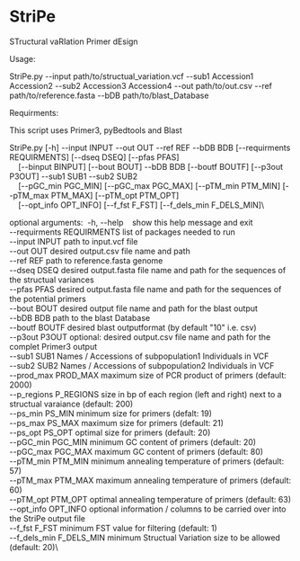 # StriPe
STructural vaRIation Primer dEsign

Usage:

StriPe.py --input path/to/structual_variation.vcf --sub1 Accession1 Accession2 --sub2 Accession3 Accession4 --out path/to/out.csv --ref path/to/reference.fasta --bDB path/to/blast_Database

Requirments:

This script uses Primer3, pyBedtools and Blast


StriPe.py [-h] --input INPUT --out OUT --ref REF --bDB BDB [--requirments REQUIRMENTS] [--dseq DSEQ] [--pfas PFAS]\
&nbsp;&nbsp;&nbsp;&nbsp;[--binput BINPUT] [--bout BOUT] --bDB BDB [--boutf BOUTF] [--p3out P3OUT] --sub1 SUB1 --sub2 SUB2\
&nbsp;&nbsp;&nbsp;&nbsp;[--pGC_min PGC_MIN] [--pGC_max PGC_MAX] [--pTM_min PTM_MIN] [--pTM_max PTM_MAX] [--pTM_opt PTM_OPT]\
&nbsp;&nbsp;&nbsp;&nbsp;[--opt_info OPT_INFO] [--f_fst F_FST] [--f_dels_min F_DELS_MIN]\

optional arguments:
&nbsp;-h, --help &nbsp;&nbsp;&nbsp;show this help message and exit\
  --requirments REQUIRMENTS&nbsp;list of packages needed to run\
  --input INPUT             path to input.vcf file\
  --out OUT                 desired output.csv file name and path\
  --ref REF                 path to reference.fasta genome\
  --dseq DSEQ               desired output.fasta file name and path for the sequences of the structual variances\
  --pfas PFAS               desired output.fasta file name and path for the sequences of the potential primers\
  --bout BOUT               desired output file name and path for the blast output\
  --bDB BDB                 path to the blast Database\
  --boutf BOUTF             desired blast outputformat (by default "10" i.e. csv)\
  --p3out P3OUT             optional: desired output.csv file name and path for the complet Primer3 output\
  --sub1 SUB1               Names / Accessions of subpopulation1 Individuals in VCF\
  --sub2 SUB2               Names / Accessions of subpopulation2 Individuals in VCF\
  --prod_max PROD_MAX       maximum size of PCR product of primers (default: 2000)\
  --p_regions P_REGIONS     size in bp of each region (left and right) next to a structual varaiance (default: 200)\
  --ps_min PS_MIN           minimum size for primers (defalt: 19)\
  --ps_max PS_MAX           maximum size for primers (default: 21)\
  --ps_opt PS_OPT           optimal size for primers (default: 20)\
  --pGC_min PGC_MIN         minimum GC content of primers (default: 20)\
  --pGC_max PGC_MAX         maximum GC content of primers (default: 80)\
  --pTM_min PTM_MIN         minimum annealing temperature of primers (default: 57)\
  --pTM_max PTM_MAX         maximum annealing temperature of primers (default: 60)\
  --pTM_opt PTM_OPT         optimal annealing temperature of primers (default: 63)\
  --opt_info OPT_INFO       optional information / columns to be carried over into the StriPe output file\
  --f_fst F_FST             minimum FST value for filtering (default: 1)\
  --f_dels_min F_DELS_MIN   minimum Structual Variation size to be allowed (default: 20)\
